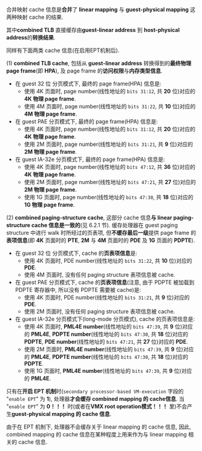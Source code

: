 
合并映射 cache 信息是**合并**了 **linear mapping** 与 **guest-physical mapping** 这两种映射 cache 的结果.

其中**combined TLB** 直接缓存由**guest-linear address** 到 **host-physical address**的**转换结果**.

同样有下面两类 cache 信息(在启用EPT机制后).

(1) **combined TLB cache**, 包括从 **guest-linear address** 转换得到的**最终物理 page frame**(即 **HPA**), 及 page frame 的**访问权限**与**内存类型信息**.

* 在 guest 32 位 分页模式下, 最终的 page frame(HPA) 信息是:
  * 使用 4K 页面时, page number(线性地址的 `bits 31:12`, 共 **20** 位)对应的 **4K 物理 page frame**.
  * 使用 4M 页面时, page number(线性地址的 `bits 31:22`, 共 **10** 位)对应的 **4M 物理 page frame**.
* 在 guest PAE 分页模式下, 最终的 page frame(HPA) 信息是:
  * 使用 4K 页面时, page number(线性地址的 `bits 31:12`, 共 **20** 位)对应的 **4K 物理 page frame**.
  * 使用 2M 页面时, page number(线性地址的 `bits 31:21`, 共 **9** 位)对应的 **2M 物理 page frame**.
* 在 guest IA-32e 分页模式下, 最终的 page frame(HPA) 信息是:
  * 使用 4K 页面时, page number(线性地址的 `bits 47:12`, 共 **36** 位)对应的 **4K 物理 page frame**.
  * 使用 2M 页面时, page number(线性地址的 `bits 47:21`, 共 **27** 位)对应的 **2M 物理 page frame**.
  * 使用 1G 页面时, page number(线性地址的 `bits 47:30`, 共 **18** 位)对应的 **1G 物理 page frame**.

(2) **combined paging-structure cache**, 这部分 cache 信息**与 linear paging-structure cache 信息是一致的**(见 6.2.1 节). 缓存处理器在 guest paging structure 中进行 walk 时所经过的页表项, 但**不缓存最后一级**提供 page frame 的**表项信息**(即 **4K** 页面时的 **PTE**, **2M** 与 **4M** 页面时的 **PDE** 及 **1G** 页面的 **PDPTE**).

* 在 guest 32 位 分页模式下, cache 的**页表项信息**是:
  * 使用 4K 页面时, PDE number(线性地址的 `bits 31:22`, 共 **10** 位)对应的 **PDE**.
  * 使用 4M 页面时, 没有任何 paging structure 表项信息被 cache.
* 在 guest PAE 分页模式下, cache 的**页表项信息**(注意, 由于 PDPTE 被加载到 PDPTE 寄存器中, 所以没有 PDPTE 需要被 cache)是:
  * 使用 4K 页面时, PDE number(线性地址的 `bits 31:21`, 共 **9** 位)对应的 **PDE**.
  * 使用 2M 页面时, 没有任何 paging structure 表项信息被 cache.
* 在 guest IA-32e 分页模式下(long-mode 分页模式), cache 的页表项信息是:
  * 使用 4K 页面时, **PML4E number**(线性地址的 `bits 47:39`, 共 **9** 位)对应的 **PML4E**, **PDPTE number**(线性地址的 `bits 47:30`, 共 **18** 位)对应的 **PDPTE**, **PDE number**(线性地址的 `bits 47:21`, 共 **27** 位)对应的 **PDE**.
  * 使用 2M 页面时, **PML4E number**(线性地址的 `bits 47:39`, 共 **9** 位)对应的 **PML4E**, **PDPTE number**(线性地址的 `bits 47:30`, 共 **18** 位)对应的 **PDPTE**.
  * 使用 1G 页面时, **PML4E number**(线性地址的 `bits 47:39`, 共 **9** 位)对应的 **PML4E**.

只有在**开启 EPT 机制**时(`secondary processor-based VM-execution` 字段的 "`enable EPT`" 为 **1**), 处理器**才会缓存 combined mapping 的 cache信息**. 当 "`enable EPT`" 为 **0！！！** 时(或者在**VMX root operation模式！！！** 里)不会产生**guest-physical mapping 的 cache 信息**.

由于在 EPT 机制下, 处理器不会缓存关于 linear mapping 的 cache 信息, 因此, combined mapping 的 cache 信息在某种程度上用来作为与 linear mapping 相关的 cache 信息.

